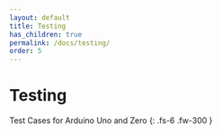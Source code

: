 ```yaml
---
layout: default
title: Testing
has_children: true
permalink: /docs/testing/
order: 5
---
```


# Testing

Test Cases for Arduino Uno and Zero
{: .fs-6 .fw-300 }
